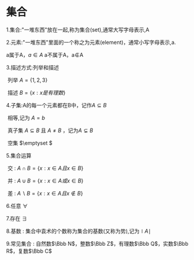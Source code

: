 # 集合

1.集合:"一堆东西"放在一起,称为集合(set),通常大写字母表示,A

2.元素:"一堆东西"里面的一个称之为元素(element)，通常小写字母表示,a. 

a属于A，$a\in A$	a不属于A，a$\notin$A

3.描述方式:列举和描述

​	列举 $A=\{1,2,3\}$

​	描述 $B=\{x:x是有理数\}$

4.子集:A的每一个元素都在B中，记作$A\subseteq B$

​	相等,记为 $A=b$

​	真子集 $A\subseteq B$ 且 $A \neq B$ ，记为$A \subsetneq B$

​	空集 $\emptyset $

5.集合运算

​	交 : $A ∩ B =\{x:x \in A 且 x \in B\}$

​	并 :  $A ∪ B = \{x:x\in A或x\in B\}$

​	差 : $A\backslash B=\{x:x\in A 且x \notin B\}$

6.任意 $\forall$

7.存在 $\exists$

8.基数 : 集合中袁术的个数称为集合的基数(又称为势),记为$\mid A\mid$

9.常见集合 : 自然数$\Bbb N$，整数$\Bbb Z$，有理数$\Bbb Q$，实数$\Bbb R$，复数$\Bbb C$